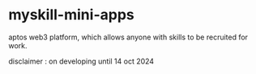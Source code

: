 # myskill-mini-apps
aptos web3 platform, which allows anyone with skills to be recruited for work.

disclaimer : on developing until 14 oct 2024
